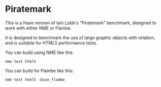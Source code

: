 Piratemark
==========

This is a Haxe version of Iain Lobb's "Piratemark" benchmark, designed to work with either NME or Flambe.

It is designed to benchmark the use of large graphic objects with rotation, and is suitable for HTML5 performance tests.

You can build using NME like this:

    nme test html5

You can build for Flambe like this:

    nme test html5 -Duse_flambe 
